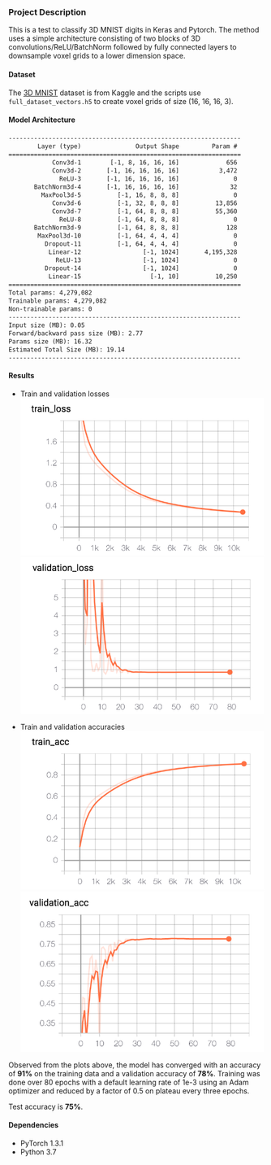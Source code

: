 ### Project Description

This is a test to classify 3D MNIST digits in Keras and Pytorch. The method uses a simple architecture consisting of two blocks of 3D convolutions/ReLU/BatchNorm followed by fully connected layers to downsample voxel grids to a lower dimension space.

#### Dataset

The [3D MNIST](https://www.kaggle.com/daavoo/3d-mnist) dataset is from Kaggle and the scripts use ```full_dataset_vectors.h5``` to create voxel grids of size (16, 16, 16, 3).

#### Model Architecture

```
----------------------------------------------------------------
        Layer (type)               Output Shape         Param #
================================================================
            Conv3d-1        [-1, 8, 16, 16, 16]             656
            Conv3d-2       [-1, 16, 16, 16, 16]           3,472
              ReLU-3       [-1, 16, 16, 16, 16]               0
       BatchNorm3d-4       [-1, 16, 16, 16, 16]              32
         MaxPool3d-5          [-1, 16, 8, 8, 8]               0
            Conv3d-6          [-1, 32, 8, 8, 8]          13,856
            Conv3d-7          [-1, 64, 8, 8, 8]          55,360
              ReLU-8          [-1, 64, 8, 8, 8]               0
       BatchNorm3d-9          [-1, 64, 8, 8, 8]             128
        MaxPool3d-10          [-1, 64, 4, 4, 4]               0
          Dropout-11          [-1, 64, 4, 4, 4]               0
           Linear-12                 [-1, 1024]       4,195,328
             ReLU-13                 [-1, 1024]               0
          Dropout-14                 [-1, 1024]               0
           Linear-15                   [-1, 10]          10,250
================================================================
Total params: 4,279,082
Trainable params: 4,279,082
Non-trainable params: 0
----------------------------------------------------------------
Input size (MB): 0.05
Forward/backward pass size (MB): 2.77
Params size (MB): 16.32
Estimated Total Size (MB): 19.14
----------------------------------------------------------------
```

#### Results
- Train and validation losses
![Train loss](images/train_loss.png)
![Validation loss](images/val_loss.png)

- Train and validation accuracies
![Train accuracy](images/train_acc.png)
![Validation accuracy](images/val_acc.png)

Observed from the plots above, the model has converged with an accuracy of **91%** on the training data and a validation accuracy of **78%**. Training was done over 80 epochs with a default learning rate of 1e-3 using an Adam optimizer and reduced by a factor of 0.5 on plateau every three epochs.

Test accuracy is **75%**.

#### Dependencies
- PyTorch 1.3.1
- Python 3.7